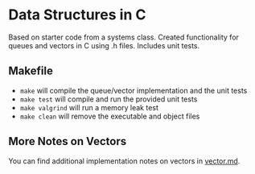 # Data Structures in C

Based on starter code from a systems class. Created functionality for queues and vectors in C using .h files. Includes unit tests.

## Makefile

 - `make` will compile the queue/vector implementation and the unit tests
 - `make test` will compile and run the provided unit tests
 - `make valgrind` will run a memory leak test
 - `make clean` will remove the executable and object files

## More Notes on Vectors

You can find additional implementation notes on vectors in [vector.md](vector.md).

